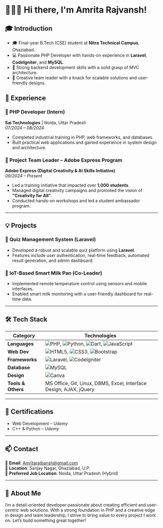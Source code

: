 # 👩🏻‍💻 Hi there, I'm Amrita Rajvansh!

## 🎓 Introduction
- 🎓 Final-year B.Tech (CSE) student at **Nitra Technical Campus**, Ghaziabad.
- 💻 Passionate PHP Developer with hands-on experience in **Laravel**, **CodeIgniter**, and **MySQL**.
- 🚀 Strong backend development skills with a solid grasp of MVC architecture.
- 🌟 Creative team leader with a knack for scalable solutions and user-friendly designs.

## 💼 Experience

### 📌 PHP Developer (Intern)
**Sai Technologies** | Noida, Uttar Pradesh  
*07/2024 – 08/2024*  
- Completed industrial training in PHP, web frameworks, and databases.
- Built practical web applications and gained experience in system design and architecture.

### 📌 Project Team Leader – Adobe Express Program  
**Adobe Express (Digital Creativity & AI Skills Initiative)**  
*09/2024 – Present*  
- Led a training initiative that impacted over **1,000 students**.
- Managed digital creativity campaigns and promoted the vision of **"Creativity for All"**.
- Conducted hands-on workshops and led a student ambassador program.

---

## 💡 Projects

### 🔧 **Quiz Management System (Laravel)**
- Developed a robust and scalable quiz platform using **Laravel**.
- Features include user authentication, real-time feedback, automated result generation, and admin dashboard.

### 🧠 **IoT-Based Smart Milk Pan (Co-Leader)**
- Implemented remote temperature control using sensors and mobile interfaces.
- Enabled smart milk monitoring with a user-friendly dashboard for real-time data.

---

## 🛠️ Tech Stack

| **Category**            | **Technologies**                                               |
|-------------------------|----------------------------------------------------------------|
| **Languages**           | ![PHP](https://img.shields.io/badge/PHP-777BB4?style=for-the-badge&logo=php&logoColor=white), ![Python](https://img.shields.io/badge/Python-3776AB?style=for-the-badge&logo=python&logoColor=white), ![Dart](https://img.shields.io/badge/Dart-0175C2?style=for-the-badge&logo=dart&logoColor=white), ![JavaScript](https://img.shields.io/badge/JavaScript-F7DF1E?style=for-the-badge&logo=javascript&logoColor=black) |
| **Web Dev**             | ![HTML5](https://img.shields.io/badge/HTML5-E34F26?style=for-the-badge&logo=html5&logoColor=white), ![CSS3](https://img.shields.io/badge/CSS3-1572B6?style=for-the-badge&logo=css3&logoColor=white), ![Bootstrap](https://img.shields.io/badge/Bootstrap-563D7C?style=for-the-badge&logo=bootstrap&logoColor=white) |
| **Frameworks**          | ![Laravel](https://img.shields.io/badge/Laravel-F55247?style=for-the-badge&logo=laravel&logoColor=white), ![CodeIgniter](https://img.shields.io/badge/CodeIgniter-EF4223?style=for-the-badge&logo=codeigniter&logoColor=white) |
| **Database**            | ![MySQL](https://img.shields.io/badge/MySQL-00758F?style=for-the-badge&logo=mysql&logoColor=white) |
| **Design**              | ![Canva](https://img.shields.io/badge/Canva-00C4CC?style=for-the-badge&logo=canva&logoColor=white) |
| **Tools & Others**      | MS Office, Git, Linux, DBMS, Excel, Interface Design, AJAX, jQuery |

---

## 🏅 Certifications

- Web Development – *Udemy*
- C++ & Python – *Udemy*

---

## 📫 Contact

📧 **Email**: [Amritarajbansh@gmail.com](mailto:Amritarajbansh@gmail.com)  
📍 **Location**: Sanjay Nagar, Ghaziabad, U.P.  
💼 **Preferred Job Location**: Noida, Uttar Pradesh (Hybrid)

---

## 🌟 About Me
I’m a detail-oriented developer passionate about creating efficient and user-centric web solutions. With a strong foundation in PHP and a creative edge in design and team leadership, I strive to bring value to every project I work on. Let’s build something great together!



